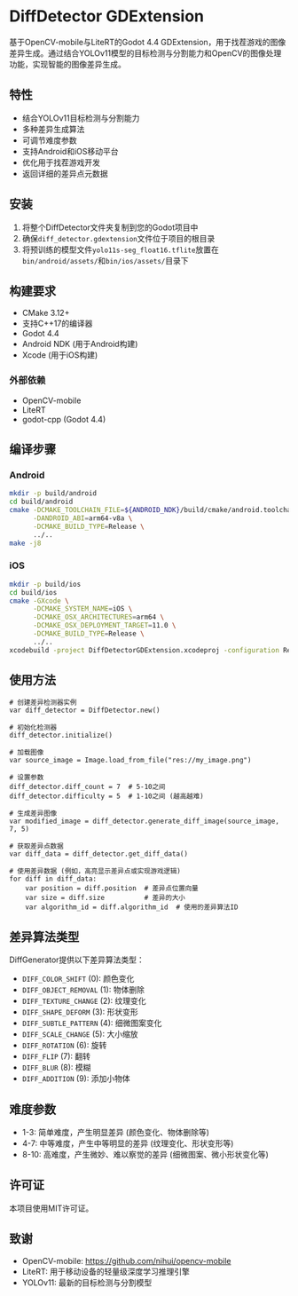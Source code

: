 # DiffDetector GDExtension

基于OpenCV-mobile与LiteRT的Godot 4.4 GDExtension，用于找茬游戏的图像差异生成。通过结合YOLOv11模型的目标检测与分割能力和OpenCV的图像处理功能，实现智能的图像差异生成。

## 特性

- 结合YOLOv11目标检测与分割能力
- 多种差异生成算法
- 可调节难度参数
- 支持Android和iOS移动平台
- 优化用于找茬游戏开发
- 返回详细的差异点元数据

## 安装

1. 将整个DiffDetector文件夹复制到您的Godot项目中
2. 确保`diff_detector.gdextension`文件位于项目的根目录
3. 将预训练的模型文件`yolo11s-seg_float16.tflite`放置在`bin/android/assets/`和`bin/ios/assets/`目录下

## 构建要求

- CMake 3.12+
- 支持C++17的编译器
- Godot 4.4
- Android NDK (用于Android构建)
- Xcode (用于iOS构建)

### 外部依赖

- OpenCV-mobile
- LiteRT
- godot-cpp (Godot 4.4)

## 编译步骤

### Android

```bash
mkdir -p build/android
cd build/android
cmake -DCMAKE_TOOLCHAIN_FILE=${ANDROID_NDK}/build/cmake/android.toolchain.cmake \
      -DANDROID_ABI=arm64-v8a \
      -DCMAKE_BUILD_TYPE=Release \
      ../..
make -j8
```

### iOS

```bash
mkdir -p build/ios
cd build/ios
cmake -GXcode \
      -DCMAKE_SYSTEM_NAME=iOS \
      -DCMAKE_OSX_ARCHITECTURES=arm64 \
      -DCMAKE_OSX_DEPLOYMENT_TARGET=11.0 \
      -DCMAKE_BUILD_TYPE=Release \
      ../..
xcodebuild -project DiffDetectorGDExtension.xcodeproj -configuration Release -sdk iphoneos
```

## 使用方法

```gdscript
# 创建差异检测器实例
var diff_detector = DiffDetector.new()

# 初始化检测器
diff_detector.initialize()

# 加载图像
var source_image = Image.load_from_file("res://my_image.png")

# 设置参数
diff_detector.diff_count = 7  # 5-10之间
diff_detector.difficulty = 5  # 1-10之间 (越高越难)

# 生成差异图像
var modified_image = diff_detector.generate_diff_image(source_image, 7, 5)

# 获取差异点数据
var diff_data = diff_detector.get_diff_data()

# 使用差异数据 (例如，高亮显示差异点或实现游戏逻辑)
for diff in diff_data:
    var position = diff.position  # 差异点位置向量
    var size = diff.size          # 差异的大小
    var algorithm_id = diff.algorithm_id  # 使用的差异算法ID
```

## 差异算法类型

DiffGenerator提供以下差异算法类型：

- `DIFF_COLOR_SHIFT` (0): 颜色变化
- `DIFF_OBJECT_REMOVAL` (1): 物体删除
- `DIFF_TEXTURE_CHANGE` (2): 纹理变化
- `DIFF_SHAPE_DEFORM` (3): 形状变形
- `DIFF_SUBTLE_PATTERN` (4): 细微图案变化
- `DIFF_SCALE_CHANGE` (5): 大小缩放
- `DIFF_ROTATION` (6): 旋转
- `DIFF_FLIP` (7): 翻转
- `DIFF_BLUR` (8): 模糊
- `DIFF_ADDITION` (9): 添加小物体

## 难度参数

- 1-3: 简单难度，产生明显差异 (颜色变化、物体删除等)
- 4-7: 中等难度，产生中等明显的差异 (纹理变化、形状变形等)
- 8-10: 高难度，产生微妙、难以察觉的差异 (细微图案、微小形状变化等)

## 许可证

本项目使用MIT许可证。

## 致谢

- OpenCV-mobile: https://github.com/nihui/opencv-mobile
- LiteRT: 用于移动设备的轻量级深度学习推理引擎
- YOLOv11: 最新的目标检测与分割模型 